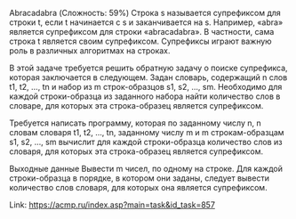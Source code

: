 	
Abracadabra
(Сложность: 59%)
Строка s называется супрефиксом для строки t, если t начинается с s и заканчивается на s. Например, «abra» является супрефиксом для строки «abracadabra». В частности, сама строка t является своим супрефиксом. Супрефиксы играют важную роль в различных алгоритмах на строках.

В этой задаче требуется решить обратную задачу о поиске супрефикса, которая заключается в следующем. Задан словарь, содержащий n слов t1, t2, …, tn и набор из m строк-образцов s1, s2, …, sm. Необходимо для каждой строки-образца из заданного набора найти количество слов в словаре, для которых эта строка-образец является супрефиксом.

Требуется написать программу, которая по заданному числу n, n словам словаря t1, t2, …, tn, заданному числу m и m строкам-образцам s1, s2, …, sm вычислит для каждой строки-образца количество слов из словаря, для которых эта строка-образец является супрефиксом.

Выходные данные
 Вывести m чисел, по одному на строке. Для каждой строки-образца в порядке, в котором они заданы, следует вывести количество слов словаря, для которых она является супрефиксом.

 Link: https://acmp.ru/index.asp?main=task&id_task=857